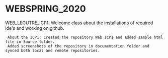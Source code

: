 # WEBSPRING_2020
WEB_LECUTRE_ICP1:
     Welcome class about the installations of required ide's and working on github.
   
     About the ICP1: Created the repository Web ICP1 and added sample html file in Source folder.
     Added screenshots of the repository in documentation folder and synced both local and remote repositories.
